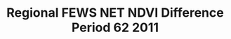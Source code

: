 ---
title: Regional FEWS NET NDVI Difference Period 62 2011
categories: 
    - data
geography: regional
partner: fews
cat: remote
year: 2012
layer: fews-net.sahel-fewsnet-ndvi-period6211,fews-net.sahel-africa-border-overlay
api:
embed:
source: FEWS NET
license: Public Domain
updated: 3/28/12
description: This layer depicts the eMODIS TERRA Normalized Difference Vegetation Index (NDVI) based on the National Aeronautics and Space Administration's (NASA) Earth Observing System (EOS) Moderate Resolution Imaging Spectroradiometer (MODIS) and produced at the U.S. Geological Survey's (USGS) Earth Resources Observation and Science (EROS) Center. NDVI Previous Year Difference is the difference of the current year NDVI values from those of the previous year. Additional details are found on the FEWS NET [product documention](http://earlywarning.usgs.gov/fews/africa/web/readme.php?symbol=zd).
downloads:
    - type: geotiff
      link: http://dl.dropbox.com/u/72717685/fewsnet-africa-ndvidiff-period6211.zip
---